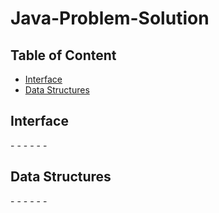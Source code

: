 # Java-Problem-Solution


## Table of Content

- [Interface](#interface)
- [Data Structures](#data-structures)


## Interface
-[]()
-[]()
-[]()
-[]()
-[]()
-[]()

## Data Structures
-[]()
-[]()
-[]()
-[]()
-[]()
-[]()
